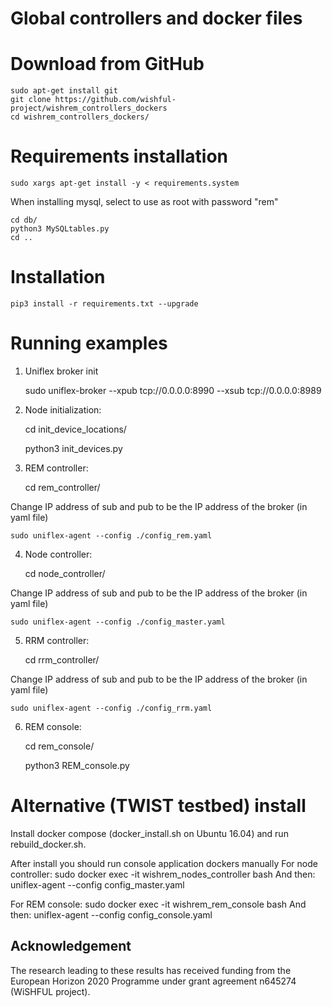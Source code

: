 Global controllers and docker files
============================

Download from GitHub
====================================

	sudo apt-get install git
	git clone https://github.com/wishful-project/wishrem_controllers_dockers
	cd wishrem_controllers_dockers/

Requirements installation
============

	sudo xargs apt-get install -y < requirements.system

When installing mysql, select to use as root with password "rem"

	cd db/
	python3 MySQLtables.py
	cd ..

Installation
============

	pip3 install -r requirements.txt --upgrade

Running examples
================

1. Uniflex broker init
	
	sudo uniflex-broker --xpub tcp://0.0.0.0:8990 --xsub tcp://0.0.0.0:8989

2. Node initialization:

	cd init_device_locations/

	python3 init_devices.py

3. REM controller:

	cd rem_controller/

Change IP address of sub and pub to be the IP address of the broker (in yaml file) 

	sudo uniflex-agent --config ./config_rem.yaml

4. Node controller:

	cd node_controller/

Change IP address of sub and pub to be the IP address of the broker (in yaml file) 

	sudo uniflex-agent --config ./config_master.yaml

5. RRM controller:

	cd rrm_controller/

Change IP address of sub and pub to be the IP address of the broker (in yaml file)

	sudo uniflex-agent --config ./config_rrm.yaml

6. REM console:

	cd rem_console/

	python3 REM_console.py


Alternative (TWIST testbed) install
================

Install docker compose (docker_install.sh on Ubuntu 16.04) and run rebuild_docker.sh.

After install you should run console application dockers manually
For node controller:
	sudo docker exec -it wishrem_nodes_controller bash
And then:
	uniflex-agent --config config_master.yaml

For REM console:
	sudo docker exec -it wishrem_rem_console bash
And then:
	uniflex-agent --config config_console.yaml

## Acknowledgement
The research leading to these results has received funding from the European
Horizon 2020 Programme under grant agreement n645274 (WiSHFUL project).
